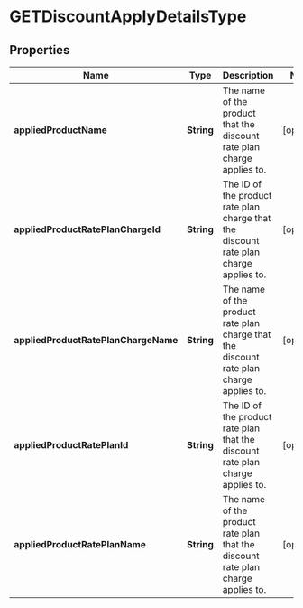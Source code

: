 

# GETDiscountApplyDetailsType


## Properties

| Name | Type | Description | Notes |
|------------ | ------------- | ------------- | -------------|
|**appliedProductName** | **String** | The name of the product that the discount rate plan charge applies to.  |  [optional] |
|**appliedProductRatePlanChargeId** | **String** | The ID of the product rate plan charge that the discount rate plan charge applies to.  |  [optional] |
|**appliedProductRatePlanChargeName** | **String** | The name of the product rate plan charge that the discount rate plan charge applies to.  |  [optional] |
|**appliedProductRatePlanId** | **String** | The ID of the product rate plan that the discount rate plan charge applies to.  |  [optional] |
|**appliedProductRatePlanName** | **String** | The name of the product rate plan that the discount rate plan charge applies to.  |  [optional] |



